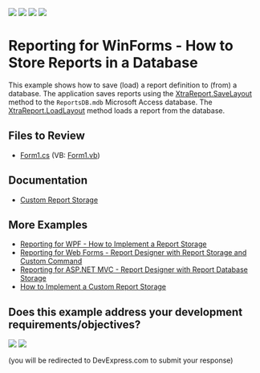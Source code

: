 <!-- default badges list -->
![](https://img.shields.io/endpoint?url=https://codecentral.devexpress.com/api/v1/VersionRange/128603603/22.2.3%2B)
[![](https://img.shields.io/badge/Open_in_DevExpress_Support_Center-FF7200?style=flat-square&logo=DevExpress&logoColor=white)](https://supportcenter.devexpress.com/ticket/details/E698)
[![](https://img.shields.io/badge/📖_How_to_use_DevExpress_Examples-e9f6fc?style=flat-square)](https://docs.devexpress.com/GeneralInformation/403183)
[![](https://img.shields.io/badge/💬_Leave_Feedback-feecdd?style=flat-square)](#does-this-example-address-your-development-requirementsobjectives)
<!-- default badges end -->
# Reporting for WinForms - How to Store Reports in a Database


This example shows how to save (load) a report definition to (from) a database. The application saves reports using the [XtraReport.SaveLayout](https://docs.devexpress.com/XtraReports/DevExpress.XtraReports.UI.XtraReport.SaveLayout.overloads) method to the `ReportsDB.mdb` Microsoft Access database. The [XtraReport.LoadLayout](https://docs.devexpress.com/XtraReports/DevExpress.XtraReports.UI.XtraReport.LoadLayout(System.IO.Stream)) method loads a report from the database.

## Files to Review

* [Form1.cs](./CS/Form1.cs) (VB: [Form1.vb](./VB/Form1.vb))
## Documentation

* [Custom Report Storage](https://docs.devexpress.com/XtraReports/10001/detailed-guide-to-devexpress-reporting/store-and-distribute-reports/store-report-layouts-and-documents/custom-report-storage)

## More Examples

- [Reporting for WPF - How to Implement a Report Storage](https://github.com/DevExpress-Examples/Reporting_wpf-end-user-report-designer-how-to-implement-a-report-storage-t292945)
- [Reporting for Web Forms - Report Designer with Report Storage and Custom Command](https://github.com/DevExpress-Examples/reporting-web-forms-designer-storage)
- [Reporting for ASP.NET MVC - Report Designer with Report Database Storage](https://github.com/DevExpress-Examples/reporting-web-mvc-db-storage)
- [How to Implement a Custom Report Storage](https://github.com/DevExpress-Examples/reporting-winforms-custom-report-storage) 
<!-- feedback -->
## Does this example address your development requirements/objectives?

[<img src="https://www.devexpress.com/support/examples/i/yes-button.svg"/>](https://www.devexpress.com/support/examples/survey.xml?utm_source=github&utm_campaign=reporting-winforms-store-reports-in-a-database&~~~was_helpful=yes) [<img src="https://www.devexpress.com/support/examples/i/no-button.svg"/>](https://www.devexpress.com/support/examples/survey.xml?utm_source=github&utm_campaign=reporting-winforms-store-reports-in-a-database&~~~was_helpful=no)

(you will be redirected to DevExpress.com to submit your response)
<!-- feedback end -->
